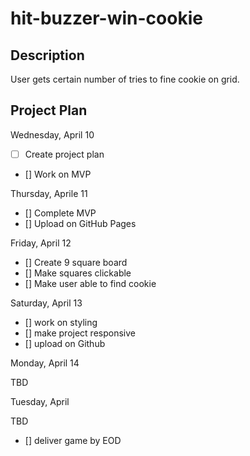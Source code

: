 # hit-buzzer-win-cookie

## Description

User gets certain number of tries to fine cookie on grid.

## Project Plan

Wednesday, April 10

- [ ] Create project plan
- [] Work on MVP

Thursday, Aprile 11

- [] Complete MVP
- [] Upload on GitHub Pages

Friday, April 12

- [] Create 9 square board
- [] Make squares clickable
- [] Make user able to find cookie

Saturday, April 13

- [] work on styling
- [] make project responsive
- [] upload on Github

Monday, April 14

TBD

Tuesday, April 

TBD
- [] deliver game by EOD
